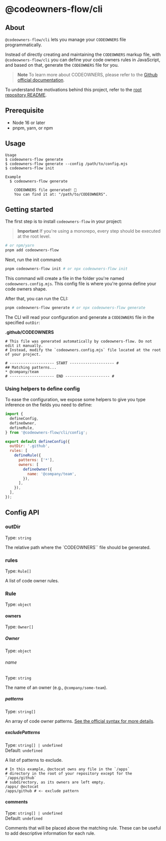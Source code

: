 # @codeowners-flow/cli

## About

`@codeowners-flow/cli` lets you manage your `CODEOWNERS` file programmatically.

Instead of directly creating and maintaining the `CODEOWNERS` markup file, with `@codeowners-flow/cli` you can define your code owners rules in JavaScript, and based on that, generate the `CODEOWNERS` file for you.

> **Note**
> To learn more about CODEOWNERS, please refer to the [Github official documentation](https://docs.github.com/en/repositories/managing-your-repositorys-settings-and-features/customizing-your-repository/about-code-owners).

To understand the motivations behind this project, refer to the [root repository README](https://github.com/raulfdm/codeowners-manager/blob/main/README.md).

## Prerequisite

- Node 16 or later
- pnpm, yarn, or npm

## Usage

```
Usage
$ codeowners-flow generate
$ codeowners-flow generate --config /path/to/config.mjs
$ codeowners-flow init

Example
  $ codeowners-flow generate

    CODEOWNERS file generated! 🎉
    You can find it at: "/path/to/CODEOWNERS".
```

## Getting started

The first step is to install `codeowners-flow` in your project:

> **Important**
> If you're using a monorepo, every step should be executed at the root level.

```bash
# or npm/yarn
pnpm add codeowners-flow
```

Next, run the init command:

```bash
pnpm codeowners-flow init # or npx codeowners-flow init
```

This command will create a file in the folder you're named `codeowners.config.mjs`. This config file is where you're gonna define your code owners shape.

After that, you can run the CLI:

```bash
pnpm codeowners-flow generate # or npx codeowners-flow generate
```

The CLI will read your configuration and generate a `CODEOWNERS` file in the specified `outDir`:

**.github/CODEOWNERS**

```
# This file was generated automatically by codeowners-flow. Do not edit it manually.
# Instead, modify the `codeowners.config.mjs` file located at the root of your project.

# -------------------- START -------------------- #
## Matching patterns...
* @company/team
# -------------------- END -------------------- #
```

### Using helpers to define config

To ease the configuration, we expose some helpers to give you type inference on the fields you need to define:

```js
import {
  defineConfig,
  defineOwner,
  defineRule,
} from '@codeowners-flow/cli/config';

export default defineConfig({
  outDir: '.github',
  rules: [
    defineRule({
      patterns: ['*'],
      owners: [
        defineOwner({
          name: '@company/team',
        }),
      ],
    }),
  ],
});
```

## Config API

### outDir

Type: `string`

The relative path where the `CODEOWNERS`` file should be generated.

### rules

Type: `Rule[]`

A list of code owner rules.

### Rule

Type: `object`

#### owners

Type: `Owner[]`

##### Owner

Type: `object`

###### name

Type: `string`

The name of an owner (e.g., `@company/some-team`).

##### patterns

Type: `string[]`

An array of code owner patterns. [See the official syntax for more details](https://docs.github.com/en/repositories/managing-your-repositorys-settings-and-features/customizing-your-repository/about-code-owners#codeowners-syntax).

##### excludePatterns

Type: `string[] | undefined`\
Default: `undefined`

A list of patterns to exclude.

```
# In this example, @octocat owns any file in the `/apps`
# directory in the root of your repository except for the `/apps/github`
# subdirectory, as its owners are left empty.
/apps/ @octocat
/apps/github # <- exclude pattern
```

#### comments

Type: `string[] | undefined`\
Default: `undefined`

Comments that will be placed above the matching rule. These can be useful to add descriptive information for each rule.
